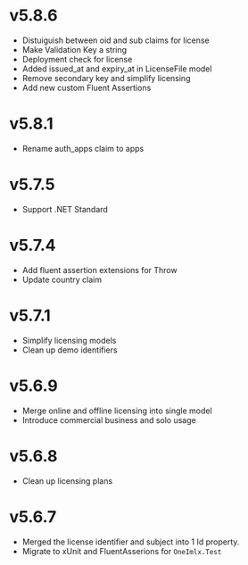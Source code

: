 # v5.8.6
- Distuiguish between oid and sub claims for license
- Make Validation Key a string
- Deployment check for license
- Added issued_at and expiry_at in LicenseFile model
- Remove secondary key and simplify licensing
- Add new custom Fluent Assertions

# v5.8.1
- Rename auth_apps claim to apps

# v5.7.5
- Support .NET Standard

# v5.7.4
- Add fluent assertion extensions for Throw
- Update country claim

# v5.7.1
- Simplify licensing models
- Clean up demo identifiers

# v5.6.9
- Merge online and offline licensing into single model
- Introduce commercial business and solo usage

# v5.6.8
- Clean up licensing plans

# v5.6.7
- Merged the license identifier and subject into 1 Id property.
- Migrate to xUnit and FluentAsserions for `OneImlx.Test`